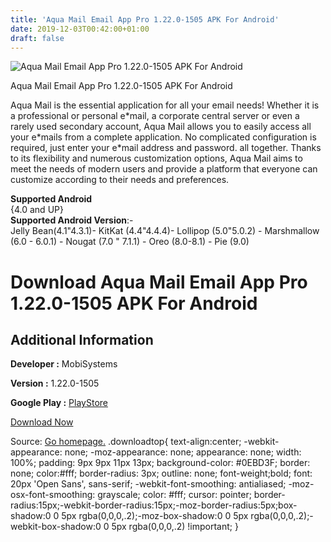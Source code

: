 ```yaml
---
title: 'Aqua Mail Email App Pro 1.22.0-1505 APK For Android'
date: 2019-12-03T00:42:00+01:00
draft: false
---
```


![Aqua Mail Email App Pro 1.22.0-1505 APK For Android](https://i1.wp.com/apkhome.net/wp-content/uploads/2019/12/Aqua-Mail-Email-App-Pro-1.22.0-1505.png "Aqua Mail Email App Pro 1.22.0-1505 APK For Android")

  

Aqua Mail Email App Pro 1.22.0-1505 APK For Android

Aqua Mail is the essential application for all your email needs! Whether it is a professional or personal e\*mail, a corporate central server or even a rarely used secondary account, Aqua Mail allows you to easily access all your e\*mails from a complete application. No complicated configuration is required, just enter your e\*mail address and password. all together. Thanks to its flexibility and numerous customization options, Aqua Mail aims to meet the needs of modern users and provide a platform that everyone can customize according to their needs and preferences.

**Supported Android**  
{4.0 and UP}  
**Supported Android Version**:-  
Jelly Bean(4.1"4.3.1)- KitKat (4.4"4.4.4)- Lollipop (5.0"5.0.2) - Marshmallow (6.0 - 6.0.1) - Nougat (7.0 " 7.1.1) - Oreo (8.0-8.1) - Pie (9.0)

Download Aqua Mail Email App Pro 1.22.0-1505 APK For Android
============================================================

Additional Information
----------------------

**Developer :** MobiSystems

**Version :** 1.22.0-1505

**Google Play :** [PlayStore](https://play.google.com/store/apps/details?id=org.kman.AquaMail)

  

[Download Now](https://store4app.co/post/aqua-mail-email-app-pro-1-22-0-1505-apk-for-android_1575321526)

  
Source: [Go homepage.](https://store4app.co/post/aqua-mail-email-app-pro-1-22-0-1505-apk-for-android_1575321526) .downloadtop{ text-align:center; -webkit-appearance: none; -moz-appearance: none; appearance: none; width: 100%; padding: 9px 9px 11px 13px; background-color: #0EBD3F; border: none; color:#fff; border-radius: 3px; outline: none; font-weight;bold; font: 20px 'Open Sans', sans-serif; -webkit-font-smoothing: antialiased; -moz-osx-font-smoothing: grayscale; color: #fff; cursor: pointer; border-radius:15px;-webkit-border-radius:15px;-moz-border-radius:5px;box-shadow:0 0 5px rgba(0,0,0,.2);-moz-box-shadow:0 0 5px rgba(0,0,0,.2);-webkit-box-shadow:0 0 5px rgba(0,0,0,.2) !important; }